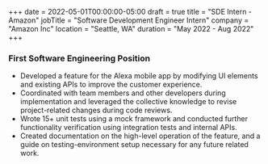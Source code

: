 +++
date = 2022-05-01T00:00:00-05:00
draft = true
title = "SDE Intern - Amazon"
jobTitle = "Software Development Engineer Intern"
company = "Amazon Inc"
location = "Seattle, WA"
duration = "May 2022 - Aug 2022"
+++

### First Software Engineering Position

- Developed a feature for the Alexa mobile app by modifying UI elements and existing APIs to improve the
customer experience.
- Coordinated with team members and other developers during implementation and leveraged the collective
knowledge to revise project-related changes during code reviews.
- Wrote 15+ unit tests using a mock framework and conducted further functionality verification using integration
tests and internal APIs.
- Created documentation on the high-level operation of the feature, and a guide on testing-environment setup
necessary for any future related work.
